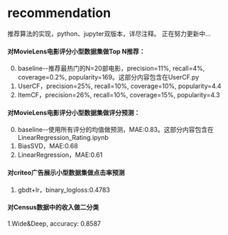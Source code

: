 # recommendation
推荐算法的实现，python、jupyter双版本，详尽注释。
正在努力更新中...

#### 对MovieLens电影评分小型数据集做Top N推荐：
0. baseline--推荐最热门的N=20部电影，precision=11%, recall=4%, coverage=0.2%, popularity=169。这部分内容包含在UserCF.py
1. UserCF，precision=25%, recall=10%, coverage=10%, popularity=4.4
2. ItemCF，precision=26%, recall=10%, coverage=15%, popularity=4.3

#### 对MovieLens电影评分小型数据集做评分预测：
0. baseline--使用所有评分的均值做预测，MAE:0.83。这部分内容包含在LinearRegression_Rating.ipynb
1. BiasSVD，MAE:0.68
2. LinearRegression，MAE:0.61

#### 对criteo广告展示小型数据集做点击率预测
1. gbdt+lr，binary_logloss:0.4783    

#### 对Census数据中的收入做二分类
1.Wide&Deep, accuracy: 0.8587
